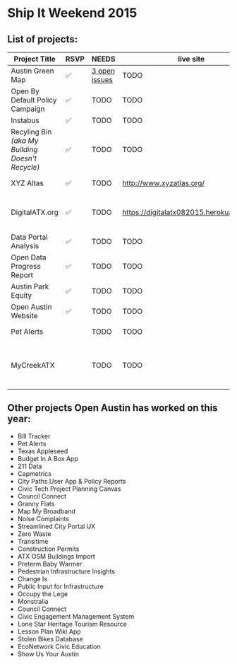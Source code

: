# Ship It Weekend 2015

## List of projects:

| Project Title | RSVP | NEEDS | live site | source | Topics |
|---------------|------|-------|--------|-----------|-------|
| Austin Green Map | :white_check_mark: | [3 open issues](https://github.com/open-austin/austingreenmap/labels/Ship%20It%20Weekend) | TODO | TODO | Parks & Rec |
| Open By Default Policy Campaign | :white_check_mark: | TODO | TODO | TODO | Policy & Open Data |
| Instabus | :white_check_mark: | TODO | TODO | TODO | Transit |
| Recyling Bin _(aka My Building Doesn't Recycle)_ | :white_check_mark: | TODO | TODO | TODO | Recycling & Sustainability |
| XYZ Altas | :white_check_mark: | TODO | http://www.xyzatlas.org/ | TODO | Public Art & Mapping |
| DigitalATX.org | :white_check_mark: | TODO | https://digitalatx082015.herokuapp.com/ | TODO | Digital Inclusion & Community Organizing |
| Data Portal Analysis | :white_check_mark: | TODO | TODO | TODO | Open Data |
| Open Data Progress Report | :white_check_mark: | TODO | TODO | TODO | Open Data |
| Austin Park Equity | :white_check_mark: | TODO | TODO | TODO | Parks Access |
| Open Austin Website | :white_check_mark: | TODO | TODO | TODO | OA Admin |
| Pet Alerts | | TODO | TODO | TODO | Animal Services |
| MyCreekATX | | TODO | TODO | TODO | Ecology, Water, Environment, Community Organizing |

## Other projects Open Austin has worked on this year:
 
- Bill Tracker 
- Pet Alerts 
- Texas Appleseed
- Budget In A Box App
- 211 Data
- Capmetrics
- City Paths User App & Policy Reports
- Civic Tech Project Planning Canvas
- Council Connect
- Granny Flats
- Map My Broadband
- Noise Complaints
- Streamlined City Portal UX
- Zero Waste
- Transitime
- Construction Permits
- ATX OSM Buildings Import
- Preterm Baby Warmer
- Pedestrian Infrastructure Insights
- Change Is
- Public Input for Infrastructure
- Occupy the Lege
- Monstralia
- Council Connect
- Civic Engagement Management System
- Lone Star Heritage Tourism Resource
- Lesson Plan Wiki App
- Stolen Bikes Database
- EcoNetwork Civic Education
- Show Us Your Austin
